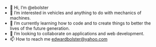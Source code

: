 - 👋 Hi, I’m @ebolster
- 👀 I’m interested in vehicles and anything to do with mechanics of machines.
- 🌱 I’m currently learning how to code and to create things to better the lives of the future generation.
- 💞️ I’m looking to collaborate on applications and web development.
- 📫 How to reach me edwardbolster@yahoo.com

<!---
ebolster/ebolster is a ✨ special ✨ repository because its `README.md` (this file) appears on your GitHub profile.
You can click the Preview link to take a look at your changes.
--->
